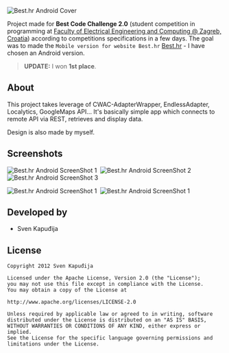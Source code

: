 ![Best.hr Android Cover](http://i.imgur.com/6wR6qTr.png)

Project made for **Best Code Challenge 2.0** (student competition in programming at [Faculty of Electrical Engineering and Computing @ Zagreb, Croatia](http://www.fer.unizg.hr/en)) according to competitions
specifications in a few days. The goal was to made the `Mobile version for website Best.hr` [Best.hr](http://www.best.hr) - I have chosen an Android version.

> **UPDATE:** I won **1st place**.

About
--------

This project takes leverage of CWAC-AdapterWrapper, EndlessAdapter, Localytics, GoogleMaps API...
It's basically simple app which connects to remote API via REST, retrieves and display data.

Design is also made by myself.

Screenshots
--------

![Best.hr Android ScreenShot 1](http://i.imgur.com/yzJj2kd.jpg)&nbsp;&nbsp;![Best.hr Android ScreenShot 2](http://i.imgur.com/dQFWvPH.jpg)&nbsp;&nbsp;![Best.hr Android ScreenShot 3](http://i.imgur.com/jmHJjXj.jpg)

![Best.hr Android ScreenShot 1](http://i.imgur.com/0ZwFmnQ.jpg)&nbsp;&nbsp;![Best.hr Android ScreenShot 1](http://i.imgur.com/oEe9sKD.jpg)

Developed by
------------
* Sven Kapuđija

License
-------

    Copyright 2012 Sven Kapuđija
    
    Licensed under the Apache License, Version 2.0 (the "License");
    you may not use this file except in compliance with the License.
    You may obtain a copy of the License at
    
    http://www.apache.org/licenses/LICENSE-2.0
    
    Unless required by applicable law or agreed to in writing, software
    distributed under the License is distributed on an "AS IS" BASIS,
    WITHOUT WARRANTIES OR CONDITIONS OF ANY KIND, either express or implied.
    See the License for the specific language governing permissions and
    limitations under the License.
